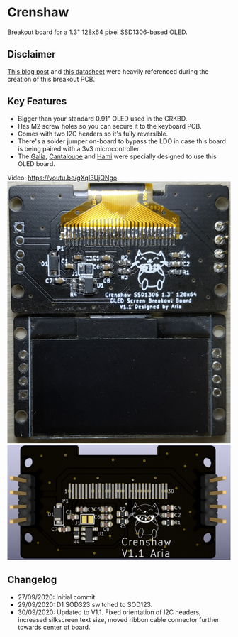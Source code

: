# Crenshaw
Breakout board for a 1.3" 128x64 pixel SSD1306-based OLED.

## Disclaimer
[This blog post](https://vivonomicon.com/2018/04/20/diy-oled-display-boards-ssd1306-and-ssd1331/) and [this datasheet](https://www.vishay.com/docs/37902/oled128o064dbpp3n00000.pdfwas) were heavily referenced during the creation of this breakout PCB.

## Key Features
* Bigger than your standard 0.91" OLED used in the CRKBD.
* Has M2 screw holes so you can secure it to the keyboard PCB.
* Comes with two I2C headers so it's fully reversible.
* There's a solder jumper on-board to bypass the LDO in case this board is being paired with a 3v3 microcontroller.
* The [Galia](https://github.com/Ariamelon/Galia), [Cantaloupe](https://github.com/Ariamelon/Cantaloupe) and [Hami](https://github.com/Ariamelon/Hami) were specially designed to use this OLED board.

Video: https://youtu.be/gXqI3UjQNgo
![Crenshaw Photo1](Images/Photo1.jpg)
![Crenshaw Front Render](Images/Render_Front.png)

## Changelog
* 27/09/2020: Initial commit.
* 29/09/2020: D1 SOD323 switched to SOD123.
* 30/09/2020: Updated to V1.1. Fixed orientation of I2C headers, increased silkscreen text size, moved ribbon cable connector further towards center of board.